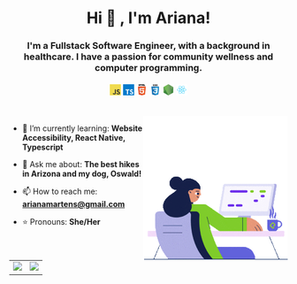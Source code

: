 <h1 align="center">Hi 👋 ,  I'm Ariana!</h1> 

<h3 align="center">I'm a Fullstack Software Engineer, with a background in healthcare. I have a passion for community wellness and computer programming.<br><br><code><img height="20" src="https://raw.githubusercontent.com/github/explore/80688e429a7d4ef2fca1e82350fe8e3517d3494d/topics/javascript/javascript.png"></code>
<code><img height="20" src="https://raw.githubusercontent.com/github/explore/80688e429a7d4ef2fca1e82350fe8e3517d3494d/topics/typescript/typescript.png"></code>
<code><img height="20" src="https://raw.githubusercontent.com/github/explore/80688e429a7d4ef2fca1e82350fe8e3517d3494d/topics/html/html.png"></code>
<code><img height="20" src="https://raw.githubusercontent.com/github/explore/5c058a388828bb5fde0bcafd4bc867b5bb3f26f3/topics/css/css.png"></code>
<code><img height="20" src="https://raw.githubusercontent.com/github/explore/80688e429a7d4ef2fca1e82350fe8e3517d3494d/topics/nodejs/nodejs.png"></code>
<code><img height="20" src="https://raw.githubusercontent.com/github/explore/5c058a388828bb5fde0bcafd4bc867b5bb3f26f3/topics/react/react.png"></code>
</h3>
<br>
<img align="right" alt="coding gif" src='https://github.com/ammartens/ammartens/blob/main/coding.gif'>

- 🌱 I’m currently learning: **Website Accessibility, React Native, Typescript** 

- 💬 Ask me about: **The best hikes in Arizona and my dog, Oswald!**

- 📫 How to reach me: **arianamartens@gmail.com**

- ⭐️ Pronouns: **She/Her**

<div align="center">
<table>
<tr>
<td width="50%">
<img src="https://github-readme-stats.vercel.app/api?username=ammartens&show_icons=true&include_all_commits=true&theme=dark&hide_border=true">
</td>
<td width="50%">
<img width="100%" src="https://github-readme-stats.vercel.app/api/top-langs/?username=ammartens&layout=compact&theme=dark&hide_border=true">
</table>
</div>

